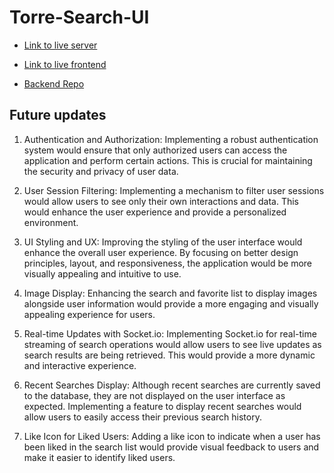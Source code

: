 # Torre-Search-UI

- [Link to live server](https://search-test-server.onrender.com)
- [Link to live frontend](https://torre-search-ui.vercel.app)

- [Backend Repo](https://github.com/adamilare/Torre-Search-Server)

## Future updates

1. Authentication and Authorization: Implementing a robust authentication system would ensure that only authorized users can access the application and perform certain actions. This is crucial for maintaining the security and privacy of user data.

2. User Session Filtering: Implementing a mechanism to filter user sessions would allow users to see only their own interactions and data. This would enhance the user experience and provide a personalized environment.

3. UI Styling and UX: Improving the styling of the user interface would enhance the overall user experience. By focusing on better design principles, layout, and responsiveness, the application would be more visually appealing and intuitive to use.

4. Image Display: Enhancing the search and favorite list to display images alongside user information would provide a more engaging and visually appealing experience for users.

5. Real-time Updates with Socket.io: Implementing Socket.io for real-time streaming of search operations would allow users to see live updates as search results are being retrieved. This would provide a more dynamic and interactive experience.

6. Recent Searches Display: Although recent searches are currently saved to the database, they are not displayed on the user interface as expected. Implementing a feature to display recent searches would allow users to easily access their previous search history.

7. Like Icon for Liked Users: Adding a like icon to indicate when a user has been liked in the search list would provide visual feedback to users and make it easier to identify liked users.
